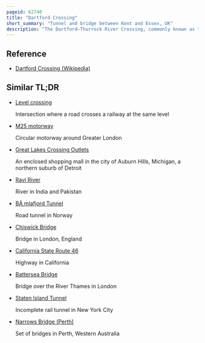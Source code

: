 ```yaml
---
pageid: 62740
title: "Dartford Crossing"
short_summary: "Tunnel and bridge between Kent and Essex, UK"
description: "The Dartford–Thurrock River Crossing, commonly known as the Dartford Crossing and until 1991 the Dartford Tunnel, is a major Road Crossing of the River Thames in England, carrying the A282 Road between Dartford in Kent in the South and Thurrock in Essex in the North."
---
```


## Reference

- [Dartford Crossing (Wikipedia)](https://en.wikipedia.org/?curid=62740)

## Similar TL;DR

- [Level crossing](/tldr/en/level-crossing)

  Intersection where a road crosses a railway at the same level

- [M25 motorway](/tldr/en/m25-motorway)

  Circular motorway around Greater London

- [Great Lakes Crossing Outlets](/tldr/en/great-lakes-crossing-outlets)

  An enclosed shopping mall in the city of Auburn Hills, Michigan, a northern suburb of Detroit

- [Ravi River](/tldr/en/ravi-river)

  River in India and Pakistan

- [BÃ¸mlafjord Tunnel](/tldr/en/bmlafjord-tunnel)

  Road tunnel in Norway

- [Chiswick Bridge](/tldr/en/chiswick-bridge)

  Bridge in London, England

- [California State Route 46](/tldr/en/california-state-route-46)

  Highway in California

- [Battersea Bridge](/tldr/en/battersea-bridge)

  Bridge over the River Thames in London

- [Staten Island Tunnel](/tldr/en/staten-island-tunnel)

  Incomplete rail tunnel in New York City

- [Narrows Bridge (Perth)](/tldr/en/narrows-bridge-perth)

  Set of bridges in Perth, Western Australia
